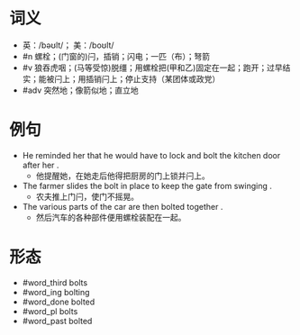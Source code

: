 # 词义
- 英：/bəʊlt/； 美：/boʊlt/
- #n 螺栓；(门窗的)闩，插销；闪电；一匹（布）；弩箭
- #v 狼吞虎咽；(马等受惊)脱缰；用螺栓把(甲和乙)固定在一起；跑开；过早结实；能被闩上；用插销闩上；停止支持（某团体或政党）
- #adv 突然地；像箭似地；直立地
# 例句
- He reminded her that he would have to lock and bolt the kitchen door after her .
	- 他提醒她，在她走后他得把厨房的门上锁并闩上。
- The farmer slides the bolt in place to keep the gate from swinging .
	- 农夫推上门闩，使门不摇晃。
- The various parts of the car are then bolted together .
	- 然后汽车的各种部件便用螺栓装配在一起。
# 形态
- #word_third bolts
- #word_ing bolting
- #word_done bolted
- #word_pl bolts
- #word_past bolted
